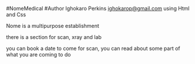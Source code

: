 #NomeMedical
#Author Ighokaro Perkins  ighokarop@gmail.com
using Html and Css

Nome is a multipurpose establishment

there is a section for scan, xray and lab

you can book a date to come for scan, you can read about some part of what you are coming to do
